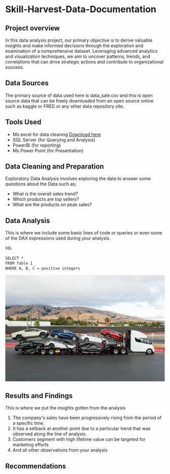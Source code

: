 # Skill-Harvest-Data-Documentation

## Project overview
In this data analysis project, our primary objective is to derive valuable insights and make informed decisions through the exploration and examination of a comprehensive dataset. Leveraging advanced analytics and visualization techniques, we aim to uncover patterns, trends, and correlations that can drive strategic actions and contribute to organizational success.
## Data Sources
The primary source of data used here is data_sale.csv and this is open source data that can be freely downloaded from an open source online such as kaggle or FRED or any other data repository site.
## Tools Used
- Ms excel for data cleaning [Download here](https/:www.microsoft.com)
- SQL Server (for Querying and Analysis)
- PowerBI (for reporting)
- Ms Power Point (for Presentation)

## Data Cleaning and Preparation
Exploratory Data Analysis involves exploring the data to answer some questions about the Data such as;
- What is the overall sales trend?
- Which products are top sellers?
- What are the products on peak sales?
## Data Analysis
This is where we include some basic lines of code or queries or even some of the DAX expressions used during your analysis.
```
SQL

SELECT *
FROM Table 1
WHERE A, B, C = positive integers
```

![](tesla%20fine%20cars.jpeg)
## Results and Findings
This is where we put the insights gotten from the analysis
1. The company's sales have been progressively rising from the period of a specific time.
2. It has a setback at another point due to a particular trend that was observed along the line of analysis.
3. Customers segment with high lifetime value can be targeted for marketing efforts
4. And all other observations from your analysis
## Recommendations

